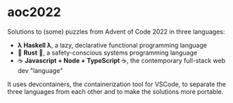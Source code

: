 # aoc2022

Solutions to (some) puzzles from Advent of Code 2022 in three languages:

- **λ Haskell λ**, a lazy, declarative functional programming language
- 🦀 **Rust** 🦀, a safety-conscious systems programming language
- ☕ **Javascript + Node + TypeScript** ☕, the contemporary full-stack web dev "language"

It uses devcontainers, the containerization tool for VSCode,
to separate the three languages from each other and to make the solutions more portable.
